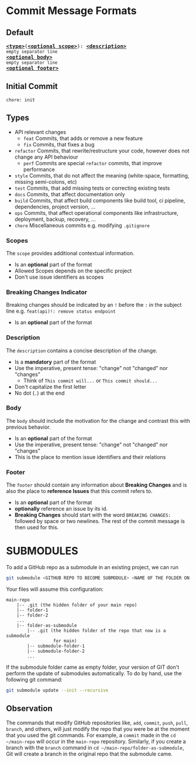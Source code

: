 # Commit Message Formats

## Default

<pre>
<b><a href="#types">&lt;type&gt;</a></b></font>(<b><a href="#scopes">&lt;optional scope&gt;</a></b>): <b><a href="#description">&lt;description&gt;</a></b>
<sub>empty separator line</sub>
<b><a href="#body">&lt;optional body&gt;</a></b>
<sub>empty separator line</sub>
<b><a href="#footer">&lt;optional footer&gt;</a></b>
</pre>

## Initial Commit

`chore: init`

## Types

-   API relevant changes
    -   `feat` Commits, that adds or remove a new feature
    -   `fix` Commits, that fixes a bug
-   `refactor` Commits, that rewrite/restructure your code, however does not change any API behaviour
    -   `perf` Commits are special `refactor` commits, that improve performance
-   `style` Commits, that do not affect the meaning (white-space, formatting, missing semi-colons, etc)
-   `test` Commits, that add missing tests or correcting existing tests
-   `docs` Commits, that affect documentation only
-   `build` Commits, that affect build components like build tool, ci pipeline, dependencies, project version, ...
-   `ops` Commits, that affect operational components like infrastructure, deployment, backup, recovery, ...
-   `chore` Miscellaneous commits e.g. modifying `.gitignore`

### Scopes

The `scope` provides additional contextual information.

-   Is an **optional** part of the format
-   Allowed Scopes depends on the specific project
-   Don't use issue identifiers as scopes

### Breaking Changes Indicator

Breaking changes should be indicated by an `!` before the `:` in the subject line e.g. `feat(api)!: remove status endpoint`

-   Is an **optional** part of the format

### Description

The `description` contains a concise description of the change.

-   Is a **mandatory** part of the format
-   Use the imperative, present tense: "change" not "changed" nor "changes"
    -   Think of `This commit will...` or `This commit should...`
-   Don't capitalize the first letter
-   No dot (`.`) at the end

### Body

The `body` should include the motivation for the change and contrast this with previous behavior.

-   Is an **optional** part of the format
-   Use the imperative, present tense: "change" not "changed" nor "changes"
-   This is the place to mention issue identifiers and their relations

### Footer

The `footer` should contain any information about **Breaking Changes** and is also the place to **reference Issues** that this commit refers to.

-   Is an **optional** part of the format
-   **optionally** reference an issue by its id.
-   **Breaking Changes** should start with the word `BREAKING CHANGES:` followed by space or two newlines. The rest of the commit message is then used for this.

# SUBMODULES

To add a GitHub repo as a submodule in an existing project, we can run

```bash
git submodule <GITHUB REPO TO BECOME SUBMODULE> <NAME OF THE FOLDER ON THE ACTUAL REPO>
```

Your files will assume this configuration:

```
main-repo
    |-- .git (the hidden folder of your main repo)
    |-- folder-1
    |-- folder-2
    ...
    |-- folder-as-submodule
        |-- .git (the hidden folder of the repo that now is a submodule
                  for main)
        |-- submodule-folder-1
        |-- submodule-folder-2
        ...
```

If the submodule folder came as empty folder, your version of GIT don't perform the update of submodules automatically. To do by hand, use the following git command:

```bash
git submodule update --init --recursive
```

## Observation

The commands that modify GitHub repositories like, `add`, `commit`, `push`, `pull`, `branch`, and others, will just modify the repo that you were be at the moment that you used the git commands. For example, a `commit` made in the `cd ~/main-repo` will occur in the `main-repo` repository. Similarly, if you create a branch with the `branch` command in `cd ~/main-repo/folder-as-submodule`, Git will create a branch in the original repo that the submodule came.
